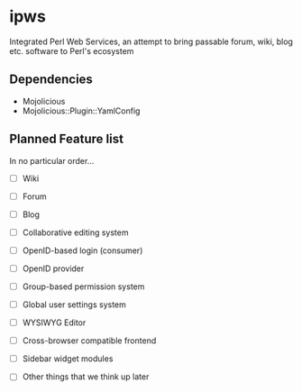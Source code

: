 ipws
====

Integrated Perl Web Services, an attempt to bring passable forum, wiki, blog etc. software to Perl's ecosystem

Dependencies
------------
- Mojolicious
- Mojolicious::Plugin::YamlConfig

Planned Feature list
--------------------

In no particular order...

- [ ] Wiki
- [ ] Forum
- [ ] Blog
- [ ] Collaborative editing system

- [ ] OpenID-based login (consumer)
- [ ] OpenID provider
- [ ] Group-based permission system
- [ ] Global user settings system
- [ ] WYSIWYG Editor
- [ ] Cross-browser compatible frontend
- [ ] Sidebar widget modules
- [ ] Other things that we think up later
